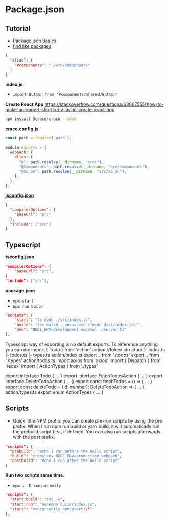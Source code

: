 # Package.json

## Tutorial

- [Package.json Basics](https://nodesource.com/blog/the-basics-of-package-json)
- [find like packages](https://pickbetterpack.com/)

```json
{
  "alias": {
    "#components": "./src/components"
  }
}
```

**index.js**

- `import Button from '#components/shared/Button'`

**Create React App**
https://stackoverflow.com/questions/63067555/how-to-make-an-import-shortcut-alias-in-create-react-app

```sh
npm install @craco/craco --save
```

**craco.config.js**

```js
const path = require(`path`);

module.exports = {
  webpack: {
    alias: {
      "@": path.resolve(__dirname, "src/"),
      "@Components": path.resolve(__dirname, "src/components"),
      "@So_on": path.resolve(__dirname, "src/so_on"),
    },
  },
};
```

[**jsconfig.json**](https://dev.to/mr_frontend/absolute-imports-in-create-react-app-3ge8)

```json
{
  "compilerOptions": {
    "baseUrl": "src"
  },
  "include": ["src"]
}
```

## Typescript

**tsconfig.json**

```json
"compilerOptions": {
    "baseUrl": "src",
}
"include": ["src"],
```

**package.json**

- `npm start`
- `npm run build`

```json
"scripts": {
    "start": "ts-node ./src/index.ts",
    "build": "tsc-watch --onsuccess \"node dist/index.js\"",
    "dev": "NODE_ENV=development nodemon ./server.ts"
},
```

Typescript way of exporting is no default exports. To reference anything you can do: import { Todo } from 'action'
action //folder structure
|- index.ts
|- todos.ts
|- types.ts
action/index.ts
export _ from './todos'
export _ from './types'
action/todos.ts
import axios from 'axios'
import { Dispatch } from 'redux'
import { ActionTypes } from './types'

export interface Todo { ... }
export interface FetchTodosAction { ... }
export interface DeleteTodoAction { ... }
export const fetchTodos = () => { ... }
export const deleteTodo = (id: number): DeleteTodoAction => { ... }
action/types.ts
export enum ActionTypes { ... }

## Scripts

- Quick little NPM protip: you can create pre-run scripts by using the pre prefix. When I run npm run build or yarn build, it will automatically run the prebuild script first, if defined. You can also run scripts afterwards with the post prefix.

```json
"scripts": {
  "prebuild": "echo I run before the build script",
  "build": "cross-env NODE_ENV=production webpack",
  "postbuild": "echo I run after the build script"
}
```

**Run two scripts same time.**

- `npm i -D concurrently`

```json
"scripts": {
  "start:build": "tsc -w",
  "start:run": "nodemon build/index.js",
  "start": "concurrently npm:start:\*"
},
```
